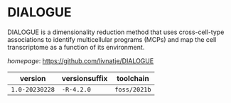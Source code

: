 # DIALOGUE

DIALOGUE is a dimensionality reduction method that uses cross-cell-type associations to  identify multicellular programs (MCPs) and map the cell transcriptome as a function of its environment.

*homepage*: <https://github.com/livnatje/DIALOGUE>

version | versionsuffix | toolchain
--------|---------------|----------
``1.0-20230228`` | ``-R-4.2.0`` | ``foss/2021b``
